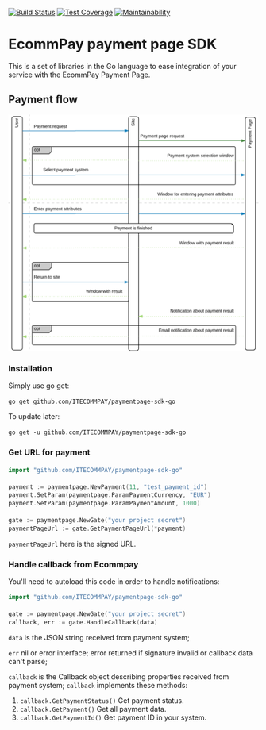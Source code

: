 [![Build Status](https://travis-ci.org/ITECOMMPAY/paymentpage-sdk-go.svg?branch=master)](https://travis-ci.org/ITECOMMPAY/paymentpage-sdk-go)
[![Test Coverage](https://api.codeclimate.com/v1/badges/d2273c0e2df6cf669a21/test_coverage)](https://codeclimate.com/github/ITECOMMPAY/paymentpage-sdk-go/test_coverage)
[![Maintainability](https://api.codeclimate.com/v1/badges/d2273c0e2df6cf669a21/maintainability)](https://codeclimate.com/github/ITECOMMPAY/paymentpage-sdk-go/maintainability)

# EcommPay payment page SDK

This is a set of libraries in the Go language to ease integration of your service
with the EcommPay Payment Page.

## Payment flow

![Payment flow](https://raw.githubusercontent.com/ITECOMMPAY/paymentpage-sdk-go/master/flow.png)

### Installation

Simply use go get:

`go get github.com/ITECOMMPAY/paymentpage-sdk-go`

To update later:

`go get -u github.com/ITECOMMPAY/paymentpage-sdk-go`

### Get URL for payment

```go
import "github.com/ITECOMMPAY/paymentpage-sdk-go"

payment := paymentpage.NewPayment(11, "test_payment_id")
payment.SetParam(paymentpage.ParamPaymentCurrency, "EUR")
payment.SetParam(paymentpage.ParamPaymentAmount, 1000)

gate := paymentpage.NewGate("your project secret")
paymentPageUrl := gate.GetPaymentPageUrl(*payment)
``` 

`paymentPageUrl` here is the signed URL.

### Handle callback from Ecommpay

You'll need to autoload this code in order to handle notifications:

```go
import "github.com/ITECOMMPAY/paymentpage-sdk-go"

gate := paymentpage.NewGate("your project secret")
callback, err := gate.HandleCallback(data)
```

`data` is the JSON string received from payment system;

`err` nil or error interface; error returned if signature invalid or callback data can't parse;

`callback` is the Callback object describing properties received from payment system;
`callback` implements these methods: 
1. `callback.GetPaymentStatus()`
    Get payment status.
2. `callback.GetPayment()`
    Get all payment data.
3. `callback.GetPaymentId()`
    Get payment ID in your system.

